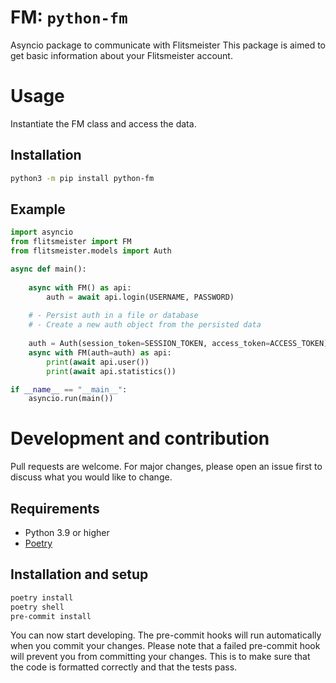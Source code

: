 # FM: `python-fm`

Asyncio package to communicate with Flitsmeister
This package is aimed to get basic information about your Flitsmeister account.


# Usage
Instantiate the FM class and access the data.

## Installation
```bash
python3 -m pip install python-fm
```

## Example
```python
import asyncio
from flitsmeister import FM
from flitsmeister.models import Auth

async def main():
    
    async with FM() as api:
        auth = await api.login(USERNAME, PASSWORD)
        
    # - Persist auth in a file or database
    # - Create a new auth object from the persisted data
    
    auth = Auth(session_token=SESSION_TOKEN, access_token=ACCESS_TOKEN)
    async with FM(auth=auth) as api:
        print(await api.user())
        print(await api.statistics())

if __name__ == "__main__":
    asyncio.run(main())
```

# Development and contribution
Pull requests are welcome. For major changes, please open an issue first to discuss what you would like to change.

## Requirements
- Python 3.9 or higher
- [Poetry](https://python-poetry.org/docs/#installing-with-pipx)

## Installation and setup
```bash
poetry install
poetry shell
pre-commit install
```

You can now start developing. The pre-commit hooks will run automatically when you commit your changes. Please note that a failed pre-commit hook will prevent you from committing your changes. This is to make sure that the code is formatted correctly and that the tests pass.
